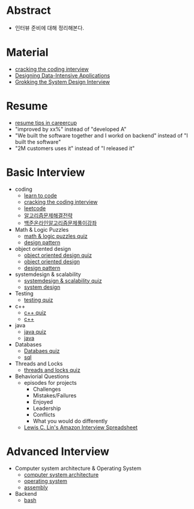 # Abstract

- 인터뷰 준비에 대해 정리해본다.

# Material

* [cracking the coding interview](http://www.crackingthecodinginterview.com/)
* [Designing Data-Intensive Applications](https://dataintensive.net/)
* [Grokking the System Design Interview](https://www.educative.io/collection/5668639101419520/5649050225344512)

# Resume

- [resume tips in careercup](https://careercup.com/resume)
- "improved by xx%" instead of "developed A"
- "We built the software together and I workd on backend" instead of "I built the software"
- "2M customers uses it" instead of "I released it"

# Basic Interview

* coding
  * [learn to code](https://github.com/iamslash/learntocode)
  * [cracking the coding interview](http://www.crackingthecodinginterview.com/)
  * [leetcode](https://leetcode.com/problems/)
  * [알고리즘문제해결전략](http://book.algospot.com/)
  * [백준온라인알고리즘문제풀이강좌](https://code.plus/courses/1)
* Math & Logic Puzzles
  * [math & logic puzzles quiz](/brainteasers/README.md#quiz)
  * [design pattern](/designpattern/README.md)
* object oriented design
  * [object oriented design quiz](/objectorienteddesign/README.md@quiz)
  * [object oriented design](/objectorienteddesign/)
  * [design pattern](/designpattern/README.md)
* systemdesign & scalability
  * [systemdesign & scalability quiz](/systemdesign/README.md#quiz)
  * [system design](/systemdesign/README.md)
* Testing
  * [testing quiz](/testing/README.md#quiz)
* c++
  * [c++ quiz](/cpp/README.md#quiz)
  * [c++](/cpp/README.md)
* java
  * [java quiz](/java/README.md#quiz)
  * [java](/java/README.md)
* Databases
  * [Databaes quiz](/sql/README.md#quiz)
  * [sql](/sql/README.md)
* Threads and Locks 
  * [threads and locks quiz](/os/README.md#quiz)
* Behaviorial Questions
  * episodes for projects
    * Challenges
    * Mistakes/Failures
    * Enjoyed
    * Leadership
    * Conflicts
    * What you would do differently
  * [Lewis C. Lin's Amazon Interview Spreadsheet](https://www.instapaper.com/read/1138208081)

# Advanced Interview

* Computer system architecture & Operating System
  * [computer system architecture](/csa/README.md)
  * [operating system](/os/README.md)
  * [assembly](/assembly/README.md)
* Backend
  * [bash](/bash/README.md)
